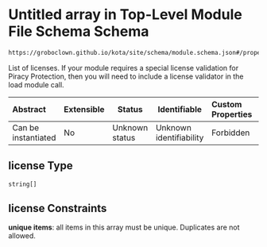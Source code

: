 # Untitled array in Top-Level Module File Schema Schema

```txt
https://groboclown.github.io/kota/site/schema/module.schema.json#/properties/license
```

List of licenses.  If your module requires a special license validation for Piracy Protection, then you will need to include a license validator in the load module call.


| Abstract            | Extensible | Status         | Identifiable            | Custom Properties | Additional Properties | Access Restrictions | Defined In                                                                                 |
| :------------------ | ---------- | -------------- | ----------------------- | :---------------- | --------------------- | ------------------- | ------------------------------------------------------------------------------------------ |
| Can be instantiated | No         | Unknown status | Unknown identifiability | Forbidden         | Allowed               | none                | [module.schema.json\*](../../../../docs/bin/out/module.schema.json "open original schema") |

## license Type

`string[]`

## license Constraints

**unique items**: all items in this array must be unique. Duplicates are not allowed.
